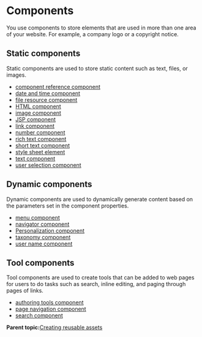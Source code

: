 # Components

You use components to store elements that are used in more than one area of your website. For example, a company logo or a copyright notice.

## Static components

Static components are used to store static content such as text, files, or images.

-   [component reference component](wcm_dev_elements_comp-reference.md)
-   [date and time component](wcm_dev_elements_date-time.md)
-   [file resource component](wcm_dev_elements_fileresource.md)
-   [HTML component](wcm_dev_elements_text-richtext-html.md)
-   [image component](wcm_dev_elements_image.md)
-   [JSP component](wcm_dev_elements_jsp.md)
-   [link component](wcm_dev_elements_link.md)
-   [number component](wcm_dev_elements_number.md)
-   [rich text component](wcm_dev_elements_text-richtext-html.md)
-   [short text component](wcm_dev_elements_text-richtext-html.md)
-   [style sheet element](../wci/wci_ff_nse_element.md)
-   [text component](../wci/wci_ff_nse_element.md)
-   [user selection component](../wci/wci_ff_nse_element.md)

## Dynamic components

Dynamic components are used to dynamically generate content based on the parameters set in the component properties.

-   [menu component](wcm_dev_elements_menu.md)
-   [navigator component](wcm_dev_elements_menu.md)
-   [Personalization component](wcm_dev_elements_pzn.md)
-   [taxonomy component](wcm_dev_elements_taxonomy.md)
-   [user name component](../panel_help/wcm_dev_elements_username.md)

## Tool components

Tool components are used to create tools that can be added to web pages for users to do tasks such as search, inline editing, and paging through pages of links.

-   [authoring tools component](wcm_config_wcmviewer_workauthcomp.md)
-   [page navigation component](wcm_dev_elements_page-navigation.md)
-   [search component](../admin-system/search_compnt_hrchy.md)

**Parent topic:**[Creating reusable assets](../site/site_assets.md)

